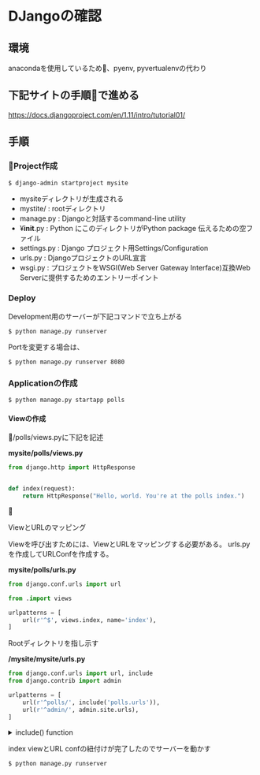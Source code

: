 # DJangoの確認

## 環境

anacondaを使用しているため、pyenv, pyvertualenvの代わり

## 下記サイトの手順で進める

https://docs.djangoproject.com/en/1.11/intro/tutorial01/

## 手順

### Project作成

```console
$ django-admin startproject mysite
```

* mysiteディレクトリが生成される
* mystite/ : rootディレクトリ
* manage.py : Djangoと対話するcommand-line utility
* ¥__init__.py : Python にこのディレクトリがPython package 伝えるための空ファイル
* settings.py : Django プロジェクト用Settings/Configuration
* urls.py : DjangoプロジェクトのURL宣言
* wsgi.py : プロジェクトをWSGI(Web Server Gateway Interface)互換Web Serverに提供するためのエントリーポイント

### Deploy

Development用のサーバーが下記コマンドで立ち上がる

```console
$ python manage.py runserver
```

Portを変更する場合は、

```console
$ python manage.py runserver 8080
```

### Applicationの作成

```console
$ python manage.py startapp polls
```

#### Viewの作成

/polls/views.pyに下記を記述

__mysite/polls/views.py__

```python
from django.http import HttpResponse


def index(request):
    return HttpResponse("Hello, world. You're at the polls index.")
```


ViewとURLのマッピング

Viewを呼び出すためには、ViewとURLをマッピングする必要がある。
urls.pyを作成してURLConfを作成する。

__mysite/polls/urls.py__

```python
from django.conf.urls import url

from .import views

urlpatterns = [
    url(r'^$', views.index, name='index'),
]
```

Rootディレクトリを指し示す

__/mysite/mysite/urls.py__

```python
from django.conf.urls import url, include
from django.contrib import admin

urlpatterns = [
    url(r'^polls/', include('polls.urls')),
    url(r'^admin/', admin.site.urls),
]
```

<details><summary>include() function </summary>
別のURLConfへの参照
include()はマッチした部分を切り取って残りをincludeに渡す
</details>

index viewとURL confの紐付けが完了したのでサーバーを動かす

```console
$ python manage.py runserver
```

